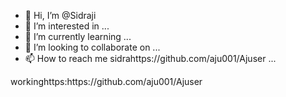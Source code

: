 - 👋 Hi, I’m @Sidraji
- 👀 I’m interested in ...
- 🌱 I’m currently learning ...
- 💞️ I’m looking to collaborate on ...
- 📫 How to reach me sidrahttps://github.com/aju001/Ajuser  ...

<!---
Sidraji/Sidraji is a ✨ special ✨ repository because its `README.md` (this file) appears on your GitHub profile.
You can click the Preview link to take a look at your changes.
--->workinghttps:https://github.com/aju001/Ajuser
